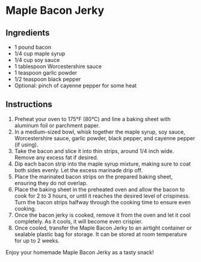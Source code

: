# Maple Bacon Jerky

## Ingredients
- 1 pound bacon
- 1/4 cup maple syrup
- 1/4 cup soy sauce
- 1 tablespoon Worcestershire sauce
- 1 teaspoon garlic powder
- 1/2 teaspoon black pepper
- Optional: pinch of cayenne pepper for some heat

## Instructions
1. Preheat your oven to 175°F (80°C) and line a baking sheet with aluminum foil or parchment paper.
2. In a medium-sized bowl, whisk together the maple syrup, soy sauce, Worcestershire sauce, garlic powder, black pepper, and cayenne pepper (if using).
3. Take the bacon and slice it into thin strips, around 1/4 inch wide. Remove any excess fat if desired.
4. Dip each bacon strip into the maple syrup mixture, making sure to coat both sides evenly. Let the excess marinade drip off.
5. Place the marinated bacon strips on the prepared baking sheet, ensuring they do not overlap.
6. Place the baking sheet in the preheated oven and allow the bacon to cook for 2 to 3 hours, or until it reaches the desired level of crispiness. Turn the bacon strips halfway through the cooking time to ensure even cooking.
7. Once the bacon jerky is cooked, remove it from the oven and let it cool completely. As it cools, it will become even crispier.
8. Once cooled, transfer the Maple Bacon Jerky to an airtight container or sealable plastic bag for storage. It can be stored at room temperature for up to 2 weeks.

Enjoy your homemade Maple Bacon Jerky as a tasty snack!